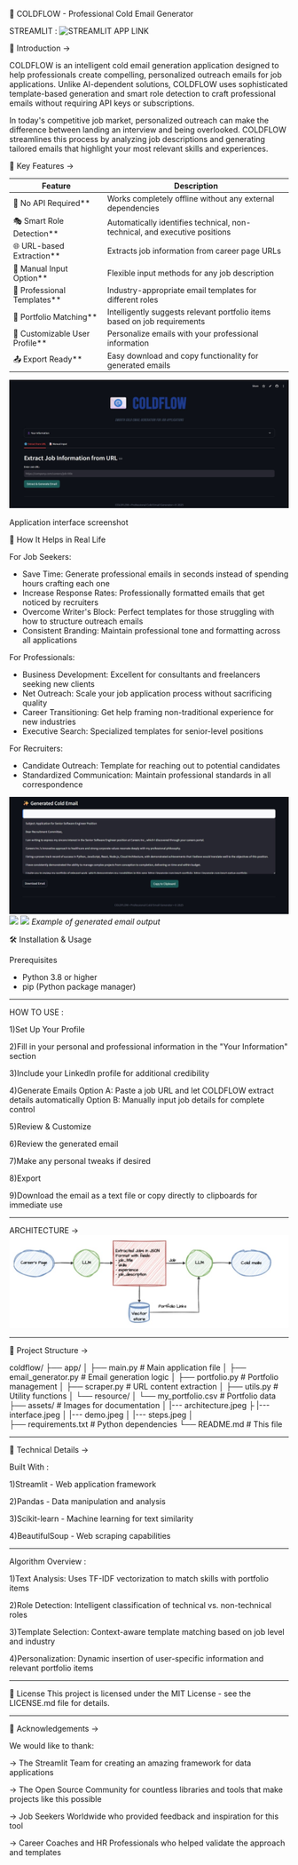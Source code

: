 📧 COLDFLOW - Professional Cold Email Generator  

STREAMLIT : ![STREAMLIT APP LINK ](https://coldflow.streamlit.app/) 

🌟 Introduction ->

COLDFLOW is an intelligent cold email generation application designed to help professionals create compelling, personalized outreach emails for job applications. Unlike AI-dependent solutions, COLDFLOW uses sophisticated template-based generation and smart role detection to craft professional emails without requiring API keys or subscriptions.

In today's competitive job market, personalized outreach can make the difference between landing an interview and being overlooked. COLDFLOW streamlines this process by analyzing job descriptions and generating tailored emails that highlight your most relevant skills and experiences.

🎯 Key Features ->

| Feature | Description |
|---------|-------------|
| 🔐 No API Required** | Works completely offline without any external dependencies |
| 🎭 Smart Role Detection** | Automatically identifies technical, non-technical, and executive positions |
| 🌐 URL-based Extraction** | Extracts job information from career page URLs |
| 📝 Manual Input Option** | Flexible input methods for any job description |
| 🎨 Professional Templates** | Industry-appropriate email templates for different roles |
| 🔗 Portfolio Matching** | Intelligently suggests relevant portfolio items based on job requirements |
| 💼 Customizable User Profile** | Personalize emails with your professional information |
| 📤 Export Ready** | Easy download and copy functionality for generated emails |

![COLDFLOW Interface](assets/interface.jpg)

Application interface screenshot

 🚀 How It Helps in Real Life

 For Job Seekers:
- Save Time: Generate professional emails in seconds instead of spending hours crafting each one
- Increase Response Rates: Professionally formatted emails that get noticed by recruiters
- Overcome Writer's Block: Perfect templates for those struggling with how to structure outreach emails
- Consistent Branding: Maintain professional tone and formatting across all applications

 For Professionals:
- Business Development: Excellent for consultants and freelancers seeking new clients
- Net Outreach: Scale your job application process without sacrificing quality
- Career Transitioning: Get help framing non-traditional experience for new industries
- Executive Search: Specialized templates for senior-level positions

 For Recruiters:
- Candidate Outreach: Template for reaching out to potential candidates
- Standardized Communication: Maintain professional standards in all correspondence

![Usage Demo](assets/demo.jpg)
![](assets/demo1.jpg)
![](assets/demo2.jpg)
*Example of generated email output*

 🛠️ Installation & Usage

 Prerequisites
- Python 3.8 or higher
- pip (Python package manager)
  
----------------------------------------------------------------------------------------------------------------------------------------------------------------------------------------------------------------

HOW TO USE :

1)Set Up Your Profile

2)Fill in your personal and professional information in the "Your Information" section

3)Include your LinkedIn profile for additional credibility

4)Generate Emails
Option A: Paste a job URL and let COLDFLOW extract details automatically
Option B: Manually input job details for complete control

5)Review & Customize

6)Review the generated email

7)Make any personal tweaks if desired

8)Export

9)Download the email as a text file or copy directly to clipboards for immediate use

----------------------------------------------------------------------------------------------------------------------------------------------------------------------------------------------------------------

ARCHITECTURE ->
![Hand drawn representation](assets/architecture.jpg)

----------------------------------------------------------------------------------------------------------------------------------------------------------------------------------------------------------------

📁 Project Structure ->

coldflow/
├── app/
│   ├── main.py              # Main application file
│   ├── email_generator.py   # Email generation logic
│   ├── portfolio.py         # Portfolio management
│   ├── scraper.py           # URL content extraction
│   ├── utils.py             # Utility functions
│   └── resource/
│       └── my_portfolio.csv # Portfolio data
├── assets/  # Images for documentation
│   |--- architecture.jpeg
├   |--- interface.jpeg
│   |--- demo.jpeg
│   |--- steps.jpeg
│  
├── requirements.txt         # Python dependencies
└── README.md               # This file

----------------------------------------------------------------------------------------------------------------------------------------------------------------------------------------------------------------

🔧 Technical Details ->

Built With :

1)Streamlit - Web application framework

2)Pandas - Data manipulation and analysis

3)Scikit-learn - Machine learning for text similarity

4)BeautifulSoup - Web scraping capabilities

----------------------------------------------------------------------------------------------------------------------------------------------------------------------------------------------------------------

Algorithm Overview :

1)Text Analysis: Uses TF-IDF vectorization to match skills with portfolio items

2)Role Detection: Intelligent classification of technical vs. non-technical roles

3)Template Selection: Context-aware template matching based on job level and industry

4)Personalization: Dynamic insertion of user-specific information and relevant portfolio items

---------------------------------------------------------------------------------------------------------------------------------------------------------------------------------------------------------------

📄 License
This project is licensed under the MIT License - see the LICENSE.md file for details.

---------------------------------------------------------------------------------------------------------------------------------------------------------------------------------------------------------------

🙏 Acknowledgements ->

We would like to thank:

-> The Streamlit Team for creating an amazing framework for data applications

-> The Open Source Community for countless libraries and tools that make projects like this possible

-> Job Seekers Worldwide who provided feedback and inspiration for this tool

-> Career Coaches and HR Professionals who helped validate the approach and templates











